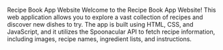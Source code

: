 Recipe Book App Website
Welcome to the Recipe Book App Website! This web application allows you to explore a vast collection of recipes and discover new dishes to try. The app is built using HTML, CSS, and JavaScript, and it utilizes the Spoonacular API to fetch recipe information, including images, recipe names, ingredient lists, and instructions.
